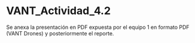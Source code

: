 # VANT_Actividad_4.2
Se anexa la presentación en PDF expuesta por el equipo 1 en formato PDF (VANT Drones) y posteriormente el reporte.
